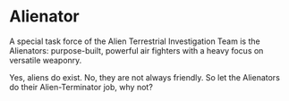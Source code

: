 # Alienator

A special task force of the Alien Terrestrial Investigation Team is the Alienators: purpose-built, powerful air fighters with a heavy focus on versatile weaponry.

Yes, aliens do exist. No, they are not always friendly. So let the Alienators do their Alien-Terminator job, why not?

